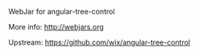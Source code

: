 WebJar for angular-tree-control

More info: http://webjars.org

Upstream: https://github.com/wix/angular-tree-control
